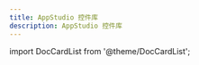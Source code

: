 ```yaml
---
title: AppStudio 控件库
description: AppStudio 控件库
---
```


import DocCardList from '@theme/DocCardList';

<DocCardList />

